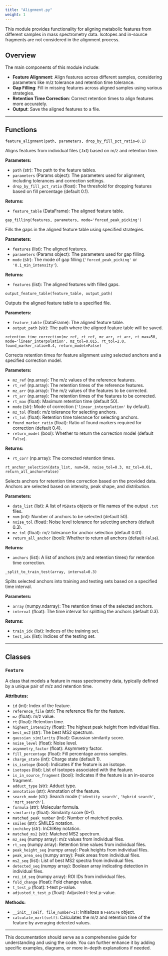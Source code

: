 ```yaml
---
title: "Alignment.py"
weight: 1
---
```


This module provides functionality for aligning metabolic features from different samples in mass spectrometry data. Isotopes and in-source fragments are not considered in the alignment process.

## Overview

The main components of this module include:

- **Feature Alignment**: Align features across different samples, considering parameters like m/z tolerance and retention time tolerance.
- **Gap Filling**: Fill in missing features across aligned samples using various strategies.
- **Retention Time Correction**: Correct retention times to align features more accurately.
- **Output**: Save the aligned features to a file.

---

## Functions

`feature_alignment(path, parameters, drop_by_fill_pct_ratio=0.1)`

Aligns features from individual files (.txt) based on m/z and retention time.

**Parameters:**

- `path` (str): The path to the feature tables.
- `parameters` (Params object): The parameters used for alignment, including tolerances and correction settings.
- `drop_by_fill_pct_ratio` (float): The threshold for dropping features based on fill percentage (default 0.1).

**Returns:**

- `feature_table` (DataFrame): The aligned feature table.

`gap_filling(features, parameters, mode='forced_peak_picking')`

Fills the gaps in the aligned feature table using specified strategies.

**Parameters:**

- `features` (list): The aligned features.
- `parameters` (Params object): The parameters used for gap filling.
- `mode` (str): The mode of gap filling (`'forced_peak_picking'` or `'0.1_min_intensity'`).

**Returns:**

- `features` (list): The aligned features with filled gaps.

`output_feature_table(feature_table, output_path)`

Outputs the aligned feature table to a specified file.

**Parameters:**

- `feature_table` (DataFrame): The aligned feature table.
- `output_path` (str): The path where the aligned feature table will be saved.

`retention_time_correction(mz_ref, rt_ref, mz_arr, rt_arr, rt_max=50, mode='linear_interpolation', mz_tol=0.015, rt_tol=2.0, found_marker_ratio=0.4, return_model=False)`

Corrects retention times for feature alignment using selected anchors and a specified correction model.

**Parameters:**

- `mz_ref` (np.array): The m/z values of the reference features.
- `rt_ref` (np.array): The retention times of the reference features.
- `mz_arr` (np.array): The m/z values of the features to be corrected.
- `rt_arr` (np.array): The retention times of the features to be corrected.
- `rt_max` (float): Maximum retention time (default 50).
- `mode` (str): Mode of correction (`'linear_interpolation'` by default).
- `mz_tol` (float): m/z tolerance for selecting anchors.
- `rt_tol` (float): Retention time tolerance for selecting anchors.
- `found_marker_ratio` (float): Ratio of found markers required for correction (default 0.4).
- `return_model` (bool): Whether to return the correction model (default `False`).

**Returns:**

- `rt_corr` (np.array): The corrected retention times.

`rt_anchor_selection(data_list, num=50, noise_tol=0.3, mz_tol=0.01, return_all_anchor=False)`

Selects anchors for retention time correction based on the provided data. Anchors are selected based on intensity, peak shape, and distribution.

**Parameters:**

- `data_list` (list): A list of `MSData` objects or file names of the output `.txt` files.
- `num` (int): Number of anchors to be selected (default 50).
- `noise_tol` (float): Noise level tolerance for selecting anchors (default 0.3).
- `mz_tol` (float): m/z tolerance for anchor selection (default 0.01).
- `return_all_anchor` (bool): Whether to return all anchors (default `False`).

**Returns:**

- `anchors` (list): A list of anchors (m/z and retention times) for retention time correction.

`_split_to_train_test(array, interval=0.3)`

Splits selected anchors into training and testing sets based on a specified time interval.

**Parameters:**

- `array` (numpy.ndarray): The retention times of the selected anchors.
- `interval` (float): The time interval for splitting the anchors (default 0.3).

**Returns:**

- `train_idx` (list): Indices of the training set.
- `test_idx` (list): Indices of the testing set.

---

## Classes

### `Feature`

A class that models a feature in mass spectrometry data, typically defined by a unique pair of m/z and retention time.

**Attributes:**

- `id` (int): Index of the feature.
- `reference_file` (str): The reference file for the feature.
- `mz` (float): m/z value.
- `rt` (float): Retention time.
- `highest_intensity` (float): The highest peak height from individual files.
- `best_ms2` (str): The best MS2 spectrum.
- `gaussian_similarity` (float): Gaussian similarity score.
- `noise_level` (float): Noise level.
- `asymmetry_factor` (float): Asymmetry factor.
- `fill_percentage` (float): Fill percentage across samples.
- `charge_state` (int): Charge state (default 1).
- `is_isotope` (bool): Indicates if the feature is an isotope.
- `isotopes` (list): List of isotopes associated with the feature.
- `is_in_source_fragment` (bool): Indicates if the feature is an in-source fragment.
- `adduct_type` (str): Adduct type.
- `annotation` (str): Annotation of the feature.
- `search_mode` (str): Search mode (`'identity search'`, `'hybrid search'`, `'mzrt_search'`).
- `formula` (str): Molecular formula.
- `similarity` (float): Similarity score (0-1).
- `matched_peak_number` (int): Number of matched peaks.
- `smiles` (str): SMILES notation.
- `inchikey` (str): InChIKey notation.
- `matched_ms2` (str): Matched MS2 spectrum.
- `mz_seq` (numpy array): m/z values from individual files.
- `rt_seq` (numpy array): Retention time values from individual files.
- `peak_height_seq` (numpy array): Peak heights from individual files.
- `peak_area_seq` (numpy array): Peak areas from individual files.
- `ms2_seq` (list): List of best MS2 spectra from individual files.
- `detected_seq` (numpy array): Boolean array indicating detection in individual files.
- `roi_id_seq` (numpy array): ROI IDs from individual files.
- `fold_change` (float): Fold change value.
- `t_test_p` (float): t-test p-value.
- `adjusted_t_test_p` (float): Adjusted t-test p-value.

**Methods:**

- `__init__(self, file_number=1)`: Initializes a `Feature` object.
- `calculate_mzrt(self)`: Calculates the m/z and retention time of the feature by averaging detected values.

---

This documentation should serve as a comprehensive guide for understanding and using the code. You can further enhance it by adding specific examples, diagrams, or more in-depth explanations if needed.
